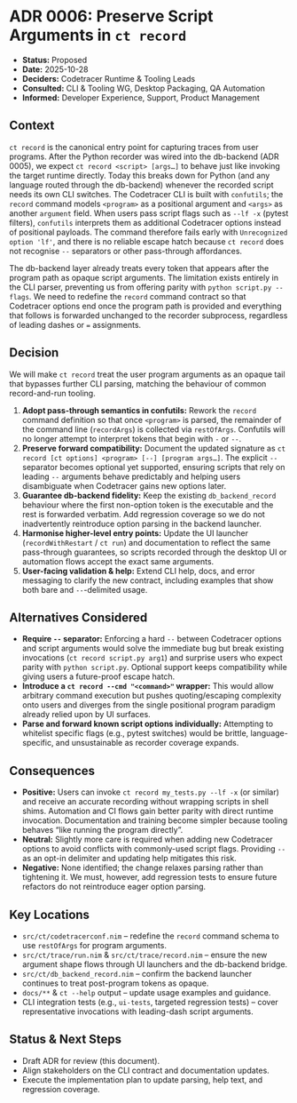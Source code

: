 # ADR 0006: Preserve Script Arguments in `ct record`

- **Status:** Proposed
- **Date:** 2025-10-28
- **Deciders:** Codetracer Runtime & Tooling Leads
- **Consulted:** CLI & Tooling WG, Desktop Packaging, QA Automation
- **Informed:** Developer Experience, Support, Product Management

## Context

`ct record` is the canonical entry point for capturing traces from user programs. After the Python recorder was wired into the db-backend (ADR 0005), we expect `ct record <script> [args…]` to behave just like invoking the target runtime directly. Today this breaks down for Python (and any language routed through the db-backend) whenever the recorded script needs its own CLI switches. The Codetracer CLI is built with `confutils`; the `record` command models `<program>` as a positional argument and `<args>` as another `argument` field. When users pass script flags such as `--lf -x` (pytest filters), `confutils` interprets them as additional Codetracer options instead of positional payloads. The command therefore fails early with `Unrecognized option 'lf'`, and there is no reliable escape hatch because `ct record` does not recognise `--` separators or other pass-through affordances.

The db-backend layer already treats every token that appears after the program path as opaque script arguments. The limitation exists entirely in the CLI parser, preventing us from offering parity with `python script.py --flags`. We need to redefine the `record` command contract so that Codetracer options end once the program path is provided and everything that follows is forwarded unchanged to the recorder subprocess, regardless of leading dashes or `=` assignments.

## Decision

We will make `ct record` treat the user program arguments as an opaque tail that bypasses further CLI parsing, matching the behaviour of common record-and-run tooling.

1. **Adopt pass-through semantics in confutils:** Rework the `record` command definition so that once `<program>` is parsed, the remainder of the command line (`recordArgs`) is collected via `restOfArgs`. Confutils will no longer attempt to interpret tokens that begin with `-` or `--`.
2. **Preserve forward compatibility:** Document the updated signature as `ct record [ct options] <program> [--] [program args…]`. The explicit `--` separator becomes optional yet supported, ensuring scripts that rely on leading `--` arguments behave predictably and helping users disambiguate when Codetracer gains new options later.
3. **Guarantee db-backend fidelity:** Keep the existing `db_backend_record` behaviour where the first non-option token is the executable and the rest is forwarded verbatim. Add regression coverage so we do not inadvertently reintroduce option parsing in the backend launcher.
4. **Harmonise higher-level entry points:** Update the UI launcher (`recordWithRestart` / `ct run`) and documentation to reflect the same pass-through guarantees, so scripts recorded through the desktop UI or automation flows accept the exact same arguments.
5. **User-facing validation & help:** Extend CLI help, docs, and error messaging to clarify the new contract, including examples that show both bare and `--`-delimited usage.

## Alternatives Considered

- **Require `--` separator:** Enforcing a hard `--` between Codetracer options and script arguments would solve the immediate bug but break existing invocations (`ct record script.py arg1`) and surprise users who expect parity with `python script.py`. Optional support keeps compatibility while giving users a future-proof escape hatch.
- **Introduce a `ct record --cmd "<command>"` wrapper:** This would allow arbitrary command execution but pushes quoting/escaping complexity onto users and diverges from the single positional program paradigm already relied upon by UI surfaces.
- **Parse and forward known script options individually:** Attempting to whitelist specific flags (e.g., pytest switches) would be brittle, language-specific, and unsustainable as recorder coverage expands.

## Consequences

- **Positive:** Users can invoke `ct record my_tests.py --lf -x` (or similar) and receive an accurate recording without wrapping scripts in shell shims. Automation and CI flows gain better parity with direct runtime invocation. Documentation and training become simpler because tooling behaves “like running the program directly”.
- **Neutral:** Slightly more care is required when adding new Codetracer options to avoid conflicts with commonly-used script flags. Providing `--` as an opt-in delimiter and updating help mitigates this risk.
- **Negative:** None identified; the change relaxes parsing rather than tightening it. We must, however, add regression tests to ensure future refactors do not reintroduce eager option parsing.

## Key Locations

- `src/ct/codetracerconf.nim` – redefine the `record` command schema to use `restOfArgs` for program arguments.
- `src/ct/trace/run.nim` & `src/ct/trace/record.nim` – ensure the new argument shape flows through UI launchers and the db-backend bridge.
- `src/ct/db_backend_record.nim` – confirm the backend launcher continues to treat post-program tokens as opaque.
- `docs/**` & `ct --help` output – update usage examples and guidance.
- CLI integration tests (e.g., `ui-tests`, targeted regression tests) – cover representative invocations with leading-dash script arguments.

## Status & Next Steps

- Draft ADR for review (this document).
- Align stakeholders on the CLI contract and documentation updates.
- Execute the implementation plan to update parsing, help text, and regression coverage.
